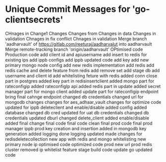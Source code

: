 # Unique Commit Messages for 'go-clientsecrets'
CHnages in
Change1
Changes
Changes from
Changes in data
Changes in validation
Chnages in fix conflict
Chnages in validation
Merge branch 'aadharvault' of https://gitlab.com/reeturaj/aadharvalut into aadharvault
Merge remote-tracking branch 'origin/aadharvault'
OPtimised code
Production code
add client id and apiusername
add insert to redis for existing ips
add ippb configs
add ippb updated code
add key
add new primary mongo node config
add new redis implementation
add redis
add redis cache and delete feature from redis
add remove set
add stage db
add username and client id
add whitelisting feture with redis
added conn close part in postgres
added key part in redisinsertclient
added mongo part for rateconfigip
added rateconfigIp api
added redis part in update
added secret manager part for mongo client
added update part for rateconfigip endpoint
bring final
cahnge endpoint
changed db credentials
changed url for mongodb
changes
changes for aes_adhaar_vault
changes for optimize
code updated for ippb deleteclient and enable/disable added
config added
database changed
db cred updated for uat
db credentials changed
db credentials updated
dburl changed
delete_client added
enable/disable added
final change
final code
final code clean
final prod code
final prod manager
ippb prod
key creation and insertion added in mongodb
key generation added
logging done
logging updated
made changes for redisdeletecollection
new app with redis and mongo whitelisting
new primary node ip
optimised code
optimized code
prod new url
prod redis cluster
removed ip whitelist feature
stage build code
update go
updated code
